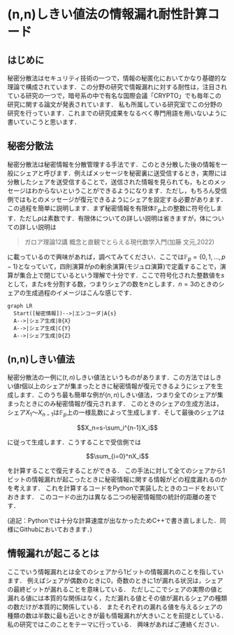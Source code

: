 # (n,n)しきい値法の情報漏れ耐性計算コード
## はじめに
秘密分散法はセキュリティ技術の一つで，情報の秘匿化においてかなり基礎的な理論で構成されています．この分野の研究で情報漏れに対する耐性は，注目されている研究の一つで，暗号系の中で有名な国際会議「CRYPTO」でも毎年この研究に関する論文が発表されています．
私も所属している研究室でこの分野の研究を行っています．これまでの研究成果をなるべく専門用語を用いないように書いていこうと思います．

## 秘密分散法
秘密分散法は秘密情報を分散管理する手法です．このとき分散した後の情報を一般にシェアと呼びます．例えばメッセージを秘密裏に送受信するとき，実際には分散したシェアを送受信することで，送信された情報を見られても，もとのメッセージはわからないということができるようになります．ただし，もちろん受信側ではもとのメッセージが復元できるようにシェアを設定する必要があります．
この過程を簡単に説明します．まず秘密情報を有限体$`\mathbb{F}_{p}`$上の整数に符号化します．ただし$`p`$は素数です．有限体についての詳しい説明は省きますが，体についての詳しい説明は
>ガロア理論12講 概念と直観でとらえる現代数学入門(加藤 文元,2022)

に載っているので興味があれば，調べてみてください．ここでは$`\mathbb{F}_{p}=\lbrace0,1,\ldots,p-1\rbrace`$となっていて，四則演算が$`p`$の剰余演算(モジュロ演算)で定義することで，演算が集合上で閉じているという理解で十分です．ここで符号化された整数値を$`s`$として，また$`s`$を分割する数，つまりシェアの数を$`n`$とします．$`n=3`$のときのシェアの生成過程のイメージはこんな感じです．
```mermaid
graph LR
  Start([秘密情報])-->|エンコーダ|A{s}
  A-->|シェア生成|B{X}
  A-->|シェア生成|C{Y}
  A-->|シェア生成|D{Z}
```

## (n,n)しきい値法
秘密分散法の一例に$`(t,n)`$しきい値法というものがあります．この方法ではしきい値$`t`$個以上のシェアが集まったときに秘密情報が復元できるようにシェアを生成します．このうち最も簡単な例が$`(n,n)`$しきい値法，つまり全てのシェアが集まったときにのみ秘密情報が復元されます．
このときのシェアの生成方法は，シェア$`X_1\text{～}X_{n-1}`$は$`\mathbb{F}_{p}`$上の一様乱数によって生成します．そして最後のシェアは

$$X_n=s-\sum_i^{n-1}X_i$$

に従って生成します．こうすることで受信側では

$$\sum_{i=0}^nX_i$$

を計算することで復元することができる．
この手法に対して全てのシェアから1ビットの情報漏れが起こったときに秘密情報に関する情報がどの程度漏れるのかを考えます．
これを計算するコードをPythonで実装したときのコードをおいておきます．
このコードの出力は異なる二つの秘密情報間の統計的距離の差です．

(追記：Pythonでは十分な計算速度が出なかったためC++で書き直しました．同様にGithubにおいておきます．)

## 情報漏れが起こるとは
ここでいう情報漏れとは全てのシェアから1ビットの情報漏れのことを指しています．
例えばシェアが偶数のときに0，奇数のときに1が漏れる状況は，シェアの最終ビットが漏れることを意味している．
ただしここでシェアの実際の値と漏れる値には本質的な関係はなく，ただ漏れる値とその値が漏れるシェアの種類の数だけが本質的に関係している．
またそれぞれの漏れる値を与えるシェアの種類の数は半数に最も近いときが最も情報漏れが大きいことを前提としている．
私の研究ではこのことをテーマに行っている．
興味があればご連絡ください．
